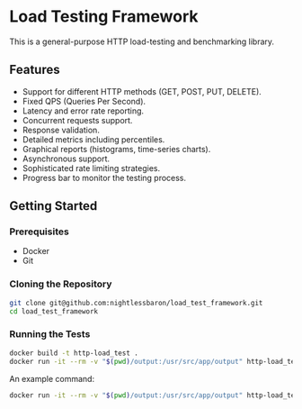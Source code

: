 # Load Testing Framework

This is a general-purpose HTTP load-testing and benchmarking library.

## Features

- Support for different HTTP methods (GET, POST, PUT, DELETE).
- Fixed QPS (Queries Per Second).
- Latency and error rate reporting.
- Concurrent requests support.
- Response validation.
- Detailed metrics including percentiles.
- Graphical reports (histograms, time-series charts).
- Asynchronous support.
- Sophisticated rate limiting strategies.
- Progress bar to monitor the testing process.

## Getting Started

### Prerequisites

- Docker
- Git

### Cloning the Repository

```sh
git clone git@github.com:nightlessbaron/load_test_framework.git
cd load_test_framework
```

### Running the Tests

```sh
docker build -t http-load_test .
docker run -it --rm -v "$(pwd)/output:/usr/src/app/output" http-load_test <url> --qps <qps> --duration <dur> --concurrency <con> --timeout <timeout> --method <method> --expected_status <status> --output <output file>
```

An example command:
```sh
docker run -it --rm -v "$(pwd)/output:/usr/src/app/output" http-load_test https://jsonplaceholder.typicode.com/posts/1 --qps 10 --duration 10 --concurrency 10 --timeout 5 --method GET --expected_status 201 --output output/test_report.json
```